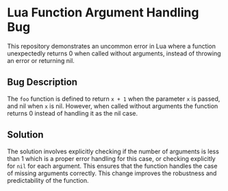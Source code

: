 # Lua Function Argument Handling Bug

This repository demonstrates an uncommon error in Lua where a function unexpectedly returns 0 when called without arguments, instead of throwing an error or returning nil.

## Bug Description
The `foo` function is defined to return `x + 1` when the parameter `x` is passed, and nil when `x` is nil.
However, when called without arguments the function returns 0 instead of handling it as the nil case.

## Solution
The solution involves explicitly checking if the number of arguments is less than 1 which is a proper error handling for this case, or checking explicitly for `nil` for each argument. This ensures that the function handles the case of missing arguments correctly.  This change improves the robustness and predictability of the function.